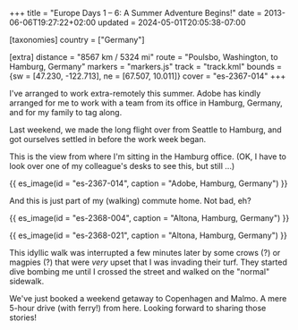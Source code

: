 +++
title = "Europe Days 1 – 6: A Summer Adventure Begins!"
date = 2013-06-06T19:27:22+02:00
updated = 2024-05-01T20:05:38-07:00

[taxonomies]
country = ["Germany"]

[extra]
distance = "8567 km / 5324 mi"
route = "Poulsbo, Washington, to Hamburg, Germany"
markers = "markers.js"
track = "track.kml"
bounds = {sw = [47.230, -122.713], ne = [67.507, 10.011]}
cover = "es-2367-014"
+++

I've arranged to work extra-remotely this summer. Adobe has kindly arranged for me to work with a team from its office in Hamburg, Germany, and for my family to tag along.

<!-- more -->

Last weekend, we made the long flight over from Seattle to Hamburg, and got ourselves settled in before the work week began.

This is the view from where I'm sitting in the Hamburg office. (OK, I have to look over one of my colleague's desks to see this, but still ...)

{{ es_image(id = "es-2367-014", caption = "Adobe, Hamburg, Germany") }}

And this is just part of my (walking) commute home. Not bad, eh?

{{ es_image(id = "es-2368-004", caption = "Altona, Hamburg, Germany") }}

{{ es_image(id = "es-2368-021", caption = "Altona, Hamburg, Germany") }}

This idyllic walk was interrupted a few minutes later by some crows (?) or magpies (?) that were _very_ upset that I was invading their turf. They started dive bombing me until I crossed the street and walked on the "normal" sidewalk.

We've just booked a weekend getaway to Copenhagen and Malmo. A mere 5-hour drive (with ferry!) from here. Looking forward to sharing those stories!
